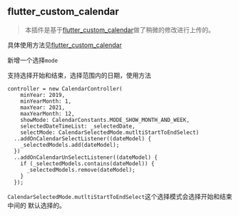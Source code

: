 ## flutter_custom_calendar
> 本插件是基于[flutter_custom_calendar](https://github.com/fluttercandies/flutter_custom_calendar)做了稍微的修改进行上传的。

具体使用方法见[flutter_custom_calendar](https://github.com/ifgyong/flutter_custom_calendar)

新增一个选择`mode`

支持选择开始和结束，选择范围内的日期，使用方法

```
controller = new CalendarController(
    minYear: 2019,
    minYearMonth: 1,
    maxYear: 2021,
    maxYearMonth: 12,
    showMode: CalendarConstants.MODE_SHOW_MONTH_AND_WEEK,
    selectedDateTimeList: _selectedDate,
    selectMode: CalendarSelectedMode.mutltiStartToEndSelect)
  ..addOnCalendarSelectListener((dateModel) {
    _selectedModels.add(dateModel);
  })
  ..addOnCalendarUnSelectListener((dateModel) {
    if (_selectedModels.contains(dateModel)) {
      _selectedModels.remove(dateModel);
    }
  });

```


`CalendarSelectedMode.mutltiStartToEndSelect`这个选择模式会选择开始和结束中间的 默认选择的。



